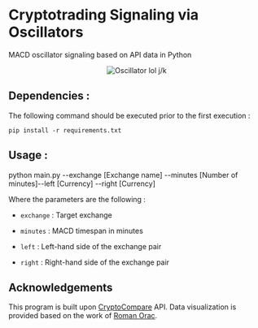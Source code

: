 # Cryptotrading Signaling via Oscillators
MACD oscillator signaling based on API data in Python

<p align="center">
  <img src="http://www.reactiongifs.us/wp-content/uploads/2013/10/nuh_uh_conan_obrien.gif" alt="Oscillator lol j/k"/>
</p>

## Dependencies :
The following command should be executed prior to the first execution :

```
pip install -r requirements.txt
```

## Usage :

python main.py --exchange [Exchange name] --minutes [Number of minutes]--left [Currency] --right [Currency]

Where the parameters are the following :
- `exchange` : Target exchange

- `minutes` : MACD timespan in minutes

- `left` : Left-hand side of the exchange pair

- `right` :  Right-hand side of the exchange pair

## Acknowledgements
This program is built upon [CryptoCompare](https://www.cryptocompare.com/) API. Data visualization is provided based on the work of [Roman Orac](https://romanorac.github.io/).
